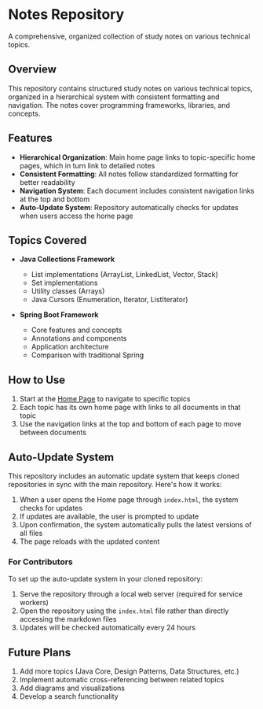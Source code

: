 # Notes Repository

A comprehensive, organized collection of study notes on various technical topics.

## Overview

This repository contains structured study notes on various technical topics, organized in a hierarchical system with consistent formatting and navigation. The notes cover programming frameworks, libraries, and concepts.

## Features

- **Hierarchical Organization**: Main home page links to topic-specific home pages, which in turn link to detailed notes
- **Consistent Formatting**: All notes follow standardized formatting for better readability
- **Navigation System**: Each document includes consistent navigation links at the top and bottom
- **Auto-Update System**: Repository automatically checks for updates when users access the home page

## Topics Covered

- **Java Collections Framework**
  - List implementations (ArrayList, LinkedList, Vector, Stack)
  - Set implementations
  - Utility classes (Arrays)
  - Java Cursors (Enumeration, Iterator, ListIterator)

- **Spring Boot Framework**
  - Core features and concepts
  - Annotations and components
  - Application architecture
  - Comparison with traditional Spring

## How to Use

1. Start at the [Home Page](Home.md) to navigate to specific topics
2. Each topic has its own home page with links to all documents in that topic
3. Use the navigation links at the top and bottom of each page to move between documents

## Auto-Update System

This repository includes an automatic update system that keeps cloned repositories in sync with the main repository. Here's how it works:

1. When a user opens the Home page through `index.html`, the system checks for updates
2. If updates are available, the user is prompted to update
3. Upon confirmation, the system automatically pulls the latest versions of all files
4. The page reloads with the updated content

### For Contributors

To set up the auto-update system in your cloned repository:

1. Serve the repository through a local web server (required for service workers)
2. Open the repository using the `index.html` file rather than directly accessing the markdown files
3. Updates will be checked automatically every 24 hours

## Future Plans

1. Add more topics (Java Core, Design Patterns, Data Structures, etc.)
2. Implement automatic cross-referencing between related topics
3. Add diagrams and visualizations
4. Develop a search functionality
